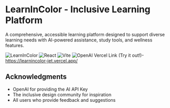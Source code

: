 # LearnInColor - Inclusive Learning Platform

A comprehensive, accessible learning platform designed to support diverse learning needs with AI-powered assistance, study tools, and wellness features.

![LearnInColor](https://img.shields.io/badge/LearnInColor-Inclusive%20Learning-blue)
![React](https://img.shields.io/badge/React-18.0+-61dafb?logo=react)
![Vite](https://img.shields.io/badge/Vite-5.0+-646cff?logo=vite)
![OpenAI](https://img.shields.io/badge/OpenAI-GPT--4-412991?logo=openai)
Vercel Link (Try it out!)- https://learnincolor-jet.vercel.app/ 



##  Acknowledgments

- OpenAI for providing the AI API Key
- The inclusive design community for inspiration
- All users who provide feedback and suggestions

